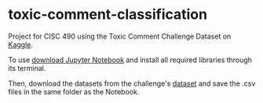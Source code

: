 # toxic-comment-classification
Project for CISC 490 using the Toxic Comment Challenge Dataset on [Kaggle](https://www.kaggle.com/c/jigsaw-toxic-comment-classification-challenge).

To use [download Jupyter Notebook](jupyter.org) and install all required libraries through its terminal.

Then, download the datasets from the challenge's [dataset](https://www.kaggle.com/c/jigsaw-toxic-comment-classification-challenge/data) and save the .csv files in the same folder as the Notebook.
